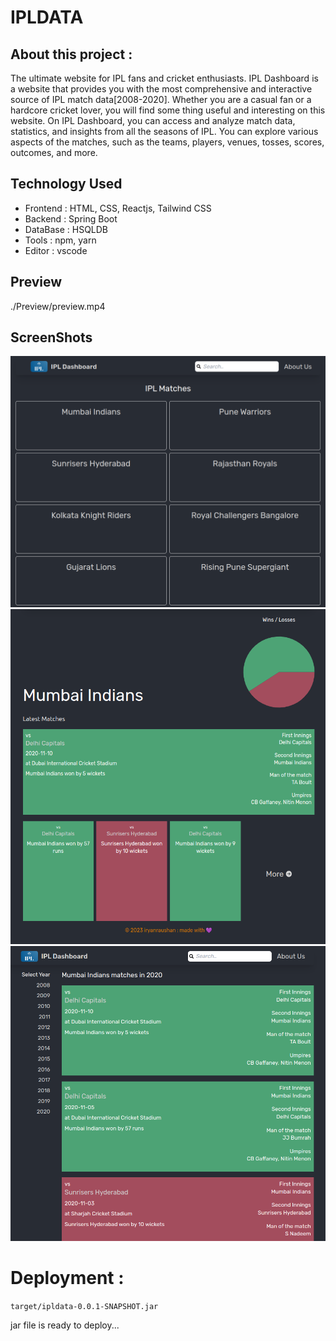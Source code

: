 # IPLDATA

## About this project :

The ultimate website for IPL fans
and cricket enthusiasts. IPL Dashboard is a website that
provides you with the most comprehensive and interactive
source of IPL match data[2008-2020]. Whether you are a
casual fan or a hardcore cricket lover, you will find
some thing useful and interesting on this website. On IPL
Dashboard, you can access and analyze match data,
statistics, and insights from all the seasons of IPL. You
can explore various aspects of the matches, such as the
teams, players, venues, tosses, scores, outcomes, and more.

## Technology Used

-   Frontend : HTML, CSS, Reactjs, Tailwind CSS
-   Backend : Spring Boot
-   DataBase : HSQLDB
-   Tools : npm, yarn
-   Editor : vscode

## Preview

./Preview/preview.mp4

## ScreenShots

![s1](./Preview/s1.png)
![s2](./Preview/s2.png)
![s3](./Preview/s3.png)

# Deployment :

`target/ipldata-0.0.1-SNAPSHOT.jar`

jar file is ready to deploy...

